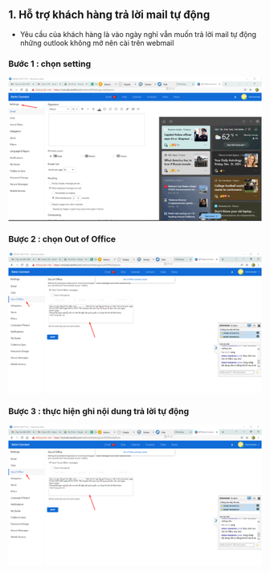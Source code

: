## 1. Hỗ trợ khách hàng trả lời mail tự động 

- Yêu cầu của khách hàng là vào ngày nghỉ vẫn muốn trả lời mail tự động những outlook không mở nên cài trên webmail

### Bước 1 : chọn setting 
<img src="img/mail1.png">

### Bược 2 : chọn Out of Office
<img src="img/mail2.png">

### Bược 3 : thực hiện ghi nội dung trả lời tự động 
<img src="img/mail2.png">